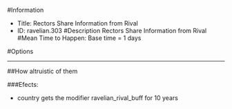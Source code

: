 #Information
 - Title: Rectors Share Information from Rival
 - ID: ravelian.303
#Description
Rectors Share Information from Rival
#Mean Time to Happen:
Base time = 1 days

#Options

___
##How altruistic of them

###Efects:<ul><li>country gets the modifier ravelian_rival_buff for 10 years</li></ul>
